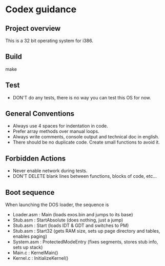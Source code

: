 # Codex guidance

## Project overview
This is a 32 bit operating system for i386.

## Build
make

## Test
- DON'T do any tests, there is no way you can test this OS for now.

## General Conventions
- Always use 4 spaces for indentation in code.
- Prefer array methods over manual loops.
- Always write comments, console output and technical doc in english.
- There should be no duplicate code. Create small functions to avoid it.

## Forbidden Actions
- Never enable network during tests.
- DON'T DELETE blank lines between functions, blocks of code, etc...

## Boot sequence
When launching the DOS loader, the sequence is

- Loader.asm : Main (loads exos.bin and jumps to its base)
- Stub.asm : StartAbsolute (does nothing, just a jump)
- Stub.asm : Start (loads IDT & GDT and switches to PM)
- Stub.asm : Start32 (gets RAM size, sets up page directory and tables, enables paging)
- System.asm : ProtectedModeEntry (fixes segments, stores stub info, sets up stack)
- Main.c : KernelMain()
- Kernel.c : InitializeKernel()
